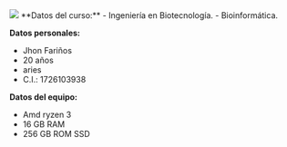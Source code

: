 <img src="https://upload.wikimedia.org/wikipedia/commons/thumb/8/82/Gnu-bash-logo.svg/2560px-Gnu-bash-logo.svg.png">
**Datos del curso:**
- Ingeniería en Biotecnología.
- Bioinformática. 

**Datos personales:**
- Jhon Fariños 
- 20 años 
- aries 
- C.I.: 1726103938

**Datos del equipo:**
- Amd ryzen 3
- 16 GB RAM
- 256 GB ROM SSD



